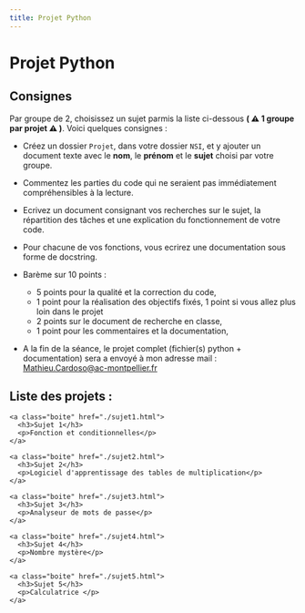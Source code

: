 ```yaml
---
title: Projet Python
---
```


# Projet Python

<link rel="stylesheet" href="../assets/style.css" />


## Consignes

Par groupe de 2, choisissez un sujet parmis la liste ci-dessous **( ⚠️ 1 groupe par projet ⚠️ )**. Voici quelques consignes :

- Créez un dossier `Projet`, dans votre dossier `NSI`, et y ajouter un document texte avec le **nom**, le **prénom** et le **sujet** choisi par votre groupe.
- Commentez les parties du code qui ne seraient pas immédiatement compréhensibles à la lecture.
- Ecrivez un document consignant vos recherches sur le sujet, la répartition des tâches et une explication du fonctionnement de votre code.
- Pour chacune de vos fonctions, vous ecrirez une documentation sous forme de docstring.
- Barème sur 10 points :

    - 5 points pour la qualité et la correction du code, 
    - 1 point pour la réalisation des objectifs fixés, 1 point si vous allez plus loin dans le projet
    - 2 points sur le document de recherche en classe,
    - 1 point pour les commentaires et la documentation,
- A la fin de la séance, le projet complet (fichier(s) python + documentation) sera a envoyé à mon adresse mail : Mathieu.Cardoso@ac-montpellier.fr 

## Liste des projets :

<div class="cours-section">
  <div class="boites-lecons">

    <a class="boite" href="./sujet1.html">
      <h3>Sujet 1</h3>
      <p>Fonction et conditionnelles</p>
    </a>
    
    <a class="boite" href="./sujet2.html">
      <h3>Sujet 2</h3>
      <p>Logiciel d'apprentissage des tables de multiplication</p>
    </a>

    <a class="boite" href="./sujet3.html">
      <h3>Sujet 3</h3>
      <p>Analyseur de mots de passe</p>
    </a>
        
    <a class="boite" href="./sujet4.html">
      <h3>Sujet 4</h3>
      <p>Nombre mystère</p>
    </a>
    
    <a class="boite" href="./sujet5.html">
      <h3>Sujet 5</h3>
      <p>Calculatrice </p>
    </a>

  </div>
</div>

